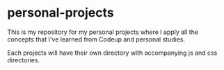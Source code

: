 # personal-projects
This is my repository for my personal projects where I apply all the concepts that I've learned from Codeup and personal studies.

Each projects will have their own directory with accompanying js and css directories.